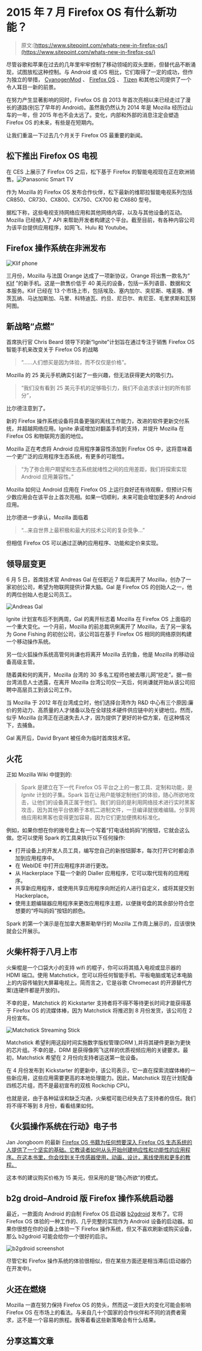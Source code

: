 # 2015 年 7 月 Firefox OS 有什么新功能？

> 原文:[https://www.sitepoint.com/whats-new-in-firefox-os/](https://www.sitepoint.com/whats-new-in-firefox-os/)

尽管谷歌和苹果在过去的几年里牢牢控制了移动领域的双头垄断，但替代品不断涌现，试图放松这种控制。与 Android 或 iOS 相比，它们取得了一定的成功，但作为独立的举措， [CyanogenMod](http://www.cyanogenmod.org/) 、 [Firefox OS](https://www.mozilla.org/en-US/firefox/os/2.0/) 、 [Tizen](https://www.tizen.org/) 和其他公司提供了一个令人耳目一新的前景。

在努力产生显著影响的同时，Firefox OS 自 2013 年首次亮相以来已经走过了漫长的道路(别忘了早年的 Android)。虽然我仍然认为 2014 年是 Mozilla 经历过山车的一年，但 2015 年也不会太远了。变化，内部和外部的消息注定会塑造 Firefox OS 的未来，有些是在短期内。

让我们重温一下过去几个月关于 Firefox OS 最重要的新闻。

## 松下推出 Firefox OS 电视

在 CES 上展示了 Firefox OS 之后，松下基于 Firefox 的智能电视现在正在欧洲销售。![Panasonic Smart TV](../Images/98fdd806007d52d5dcce9609e30d296c.png)

作为 Mozilla 的 Firefox OS 发布合作伙伴，松下最新的维耶拉智能电视系列包括 CR850、CR730、CX800、CX750、CX700 和 CX680 型号。

据松下称，这些电视支持网络应用和其他网络内容，以及与其他设备的互动。Mozilla 已经植入了 API 来帮助开发者构建这个平台。截至目前，有各种内容公司为该平台提供应用程序，如网飞、Hulu 和 Youtube。

## Firefox 操作系统在非洲发布

![Klif phone](../Images/591f8d4527961442a01e35f91c3801ed.png)

三月份，Mozilla 与法国 Orange 达成了一项新协议，Orange 将出售一款名为“ [Klif](http://www.cnet.com/pictures/orange-klif-firefox-oss-40-phone-for-africa-pictures/) ”的新手机。这是一款售价低于 40 美元的设备，包括一系列语音、数据和文本服务。Klif 已经在 13 个市场上市，包括埃及、塞内加尔、突尼斯、喀麦隆、博茨瓦纳、马达加斯加、马里、科特迪瓦、约旦、尼日尔、肯尼亚、毛里求斯和瓦努阿图。

## 新战略“点燃”

首席执行官 Chris Beard 领导下的新“Ignite”计划旨在通过专注于销售 Firefox OS 智能手机来改变关于 Firefox OS 的战略

> “……人们想买是因为体验，而不仅仅是价格”。

Mozilla 的 25 美元手机确实引起了一些兴趣，但无法获得更大的吸引力。

> “我们没有看到 25 美元手机的足够吸引力，我们不会追求该计划的所有部分”，

比尔德注意到了。

新的 Firefox 操作系统设备将具备更强的离线工作能力，改进的软件更新交付系统，并超越网络应用。Ignite 承诺增加对翻盖手机的支持，并提升 Mozilla 在 Firefox OS 和物联网方面的地位。

Mozilla 正在考虑将 Android 应用程序兼容性添加到 Firefox OS 中，这将意味着一个更广泛的应用程序生态系统，有更多的可能性。

> “为了弥合用户期望和生态系统就绪性之间的应用差距，我们将探索实现 Android 应用兼容性。”

Mozilla 如何让 Android 应用在 Firefox OS 上运行良好还有待观察，但预计只有少数应用会在该平台上首次亮相。如果一切顺利，未来可能会增加更多的 Android 应用。

比尔德进一步承认，Mozilla 面临着

> “…来自世界上最积极和最大的技术公司的复杂竞争…”

但相信 Firefox OS 可以通过正确的应用程序、功能和定价来实现。

## 领导层变更

6 月 5 日，首席技术官 Andreas Gal 在任职近 7 年后离开了 Mozilla，创办了一家初创公司，希望为物联网提供计算大脑。Gal 是 Firefox OS 的创始人之一，他的两位创始人也是公司员工。

![Andreas Gal](../Images/a0a672798b6291bd7f327c30b2da5026.png)

Ignite 计划宣布后不到两周，Gal 的离开标志着 Mozilla 在 Firefox OS 上面临的一个重大变化。一个月前，Mozilla 的前总裁巩俐离开了 Mozilla，去了另一家名为 Gone Fishing 的初创公司，该公司旨在基于 Firefox OS 相同的网络原则构建一个移动操作系统。

另一位火狐操作系统高管何尚谦也将离开 Mozilla 去钓鱼，他是 Mozilla 的移动设备高级主管。

随着龚和何的离开，Mozilla 台湾的 30 多名工程师也被去哪儿网“挖走”。据一些台湾消息人士透露，在离开 Mozilla 台湾公司仅一天后，何尚谦就开始从该公司招聘中高层员工到该公司工作。

当 Mozilla 于 2012 年在台湾成立时，他们选择台湾作为 R&D 中心有三个原因:廉价的劳动力、高质量的人才储备以及在全球技术硬件供应链中的关键地位。然而，似乎 Mozilla 台湾正在迅速失去人才，因为提供了更好的补偿方案，在这种情况下，去捕鱼。

Gal 离开后，David Bryant 被任命为临时首席技术官。

## 火花

正如 Mozilla Wiki 中提到的:

> Spark 是建立在下一代 Firefox OS 平台之上的一套工具、定制和功能，是 *Ignite* 计划的子集。Spark 旨在让用户能够定制他们的体验，随心所欲地攻击，让他们的设备真正属于他们。我们的目的是利用网络技术进行实时黑客攻击，因为其他平台依赖于本机二进制文件，一旦编译就很难编辑。分享网络应用和黑客也变得更加容易，因为它们更加便携和标准化。

例如，如果你想在你的拨号盘上有一个写着“打电话给妈妈”的按钮，它就会这么做。您可以使用 Spark 的工具来执行以下任何操作:

*   打开设备上的开发人员工具，编写您自己的新按钮脚本，每次打开它时都会添加到应用程序中。
*   在 WebIDE 中打开应用程序并进行更改。
*   从 Hackerplace 下载一个新的 Dialler 应用程序，它可以取代现有的应用程序。
*   共享新应用程序，或使用共享应用程序向附近的人进行自定义，或将其提交到 Hackerplace。
*   使用主题编辑器应用程序来更改应用程序主题，以便拨号盘的其余部分符合您想要的“呼叫妈妈”按钮的颜色。

Spark 的第一个演示是在加拿大惠斯勒举行的 Mozilla 工作周上展示的，应该很快就会公开展示。

## 火柴杆将于八月上市

火柴棍是一个口袋大小的支持 wifi 的棍子，你可以将其插入电视或显示器的 HDMI 端口。使用 Matchstick，您可以将任何智能手机、平板电脑或笔记本电脑上的内容传输到大屏幕电视上。简而言之，它是谷歌 Chromecast 的开源替代方案(连硬件都是开放的)。

不幸的是，Matchstick 的 Kickstarter 支持者将不得不等待更长时间才能获得基于 Firefox OS 的流媒体棒，因为 Matchstick 将推迟到 8 月份发货，该公司在 2 月份宣布。

![Matchstick Streaming Stick](../Images/44eeacb4b8074ec8c0a12753cfdef256.png)

Matchstick 希望利用这段时间实施数字版权管理(DRM ),并将其硬件更新为更快的芯片组。不幸的是，DRM 是获得像网飞这样的优质视频应用的关键要求。最初，Matchstick 希望在 2 月份向支持者运送第一批设备。

在 4 月份发布到 Kickstarter 的更新中，该公司表示，它一直在探索流媒体棒的一些新应用，这些应用需要更高的本地处理能力。因此，Matchstick 现在计划配备四核芯片组，而不是最初宣布的双核 Rockchip CPU。

也就是说，由于各种延误和缺乏沟通，火柴棍可能已经失去了支持者的信任。我们将不得不等到 8 月份，看看结果如何。

## 《火狐操作系统在行动》电子书

Jan Jongboom 的最新 [Firefox OS 书籍为任何想要深入 Firefox OS 生态系统的人提供了一个坚实的基础。它教读者如何从头开始创建响应性和功能性的应用程序。在这本书里，你会找到关于传感器使用，动画，设计，离线使用和更多的教程。](https://leanpub.com/firefoxosinaction)

这本书的建议购买价格为 15 美元，但采用的是“随心所欲”的模式。

## b2g droid–Android 版 Firefox 操作系统启动器

最近，一款面向 Android 的自制 Firefox OS 启动器 [b2gdroid](https://people.mozilla.org/~fdesre/b2gdroid/) 发布了。它将 Firefox OS 体验的一种工作的、几乎完整的实现作为 Android 设备的启动器。如果你很想在你的设备上体验一下 Firefox 操作系统，但又不喜欢刷新或购买设备，那么 b2gdroid 可能会给你一个很好的启示。

![b2gdroid screenshot](../Images/040f3a834b943eaf6f147eea44cda2f6.png)

尽管它和 Firefox 操作系统的体验很相似，但在某些方面还是相当滞后(启动器仍在开发中)。

## 火还在燃烧

Mozilla 一直在努力保持 Firefox OS 的势头，然而这一波巨大的变化可能会影响 Firefox OS 在市场上的看法。与来自几十个国家的合作伙伴和不同的消费者需求，这不是一个容易的旅程。我等着看这些新策略会有什么结果。

## 分享这篇文章